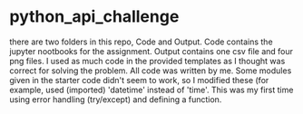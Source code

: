 # python_api_challenge
there are two folders in this repo, Code and Output. Code contains the jupyter nootbooks for the assignment. Output contains one csv file and four png files. 
I used as much code in the provided templates as I thought was correct for solving the problem. All code was written by me. Some modules given in the starter code didn't seem to work, so I modified these (for example, used (imported) 'datetime' instead of 'time'.  This was my first time using error handling (try/except) and defining a function. 